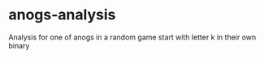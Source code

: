 # anogs-analysis
Analysis for one of anogs in a random game start with letter k in their own binary

